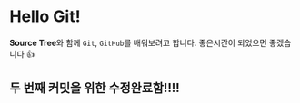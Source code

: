 # Hello Git!
**Source Tree**와 함께 `Git`, `GitHub`를 배워보려고 합니다.
좋은시간이 되었으면 좋겠습니다 :+1:

## 두 번째 커밋을 위한 수정완료함!!!!
